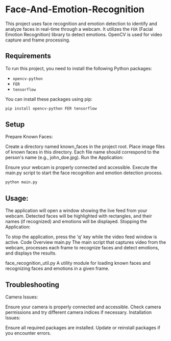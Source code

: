 # Face-And-Emotion-Recognition
This project uses face recognition and emotion detection to identify and analyze faces in real-time through a webcam. It utilizes the `FER` (Facial Emotion Recognition) library to detect emotions. OpenCV is used for video capture and frame processing.

## Requirements

To run this project, you need to install the following Python packages:

- `opencv-python`
- `FER`
- `tensorflow`

You can install these packages using pip:

```bash
pip install opencv-python FER tensorflow
```

## Setup
Prepare Known Faces:

Create a directory named known_faces in the project root.
Place image files of known faces in this directory. Each file name should correspond to the person's name (e.g., john_doe.jpg).
Run the Application:

Ensure your webcam is properly connected and accessible.
Execute the main.py script to start the face recognition and emotion detection process.

```bash
python main.py
```
## Usage:

The application will open a window showing the live feed from your webcam.
Detected faces will be highlighted with rectangles, and their names (if recognized) and emotions will be displayed.
Stopping the Application:

To stop the application, press the 'q' key while the video feed window is active.
Code Overview
main.py
The main script that captures video from the webcam, processes each frame to recognize faces and detect emotions, and displays the results.

face_recognition_util.py
A utility module for loading known faces and recognizing faces and emotions in a given frame.

## Troubleshooting
Camera Issues:

Ensure your camera is properly connected and accessible. Check camera permissions and try different camera indices if necessary.
Installation Issues:

Ensure all required packages are installed. Update or reinstall packages if you encounter errors.
